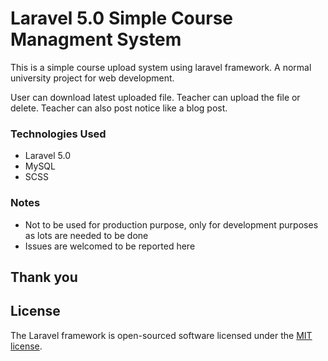 # Laravel 5.0 Simple Course Managment System

This is a simple course upload system using laravel framework. A normal university project for web development. 

User can download latest uploaded file. Teacher can upload the file or delete. Teacher can also post notice like a blog post. 

### Technologies Used
- Laravel 5.0
- MySQL
- SCSS 

### Notes
- Not to be used for production purpose, only for development purposes as lots are needed to be done
- Issues are welcomed to be reported here

## Thank you

## License

The Laravel framework is open-sourced software licensed under the [MIT license](http://opensource.org/licenses/MIT).
